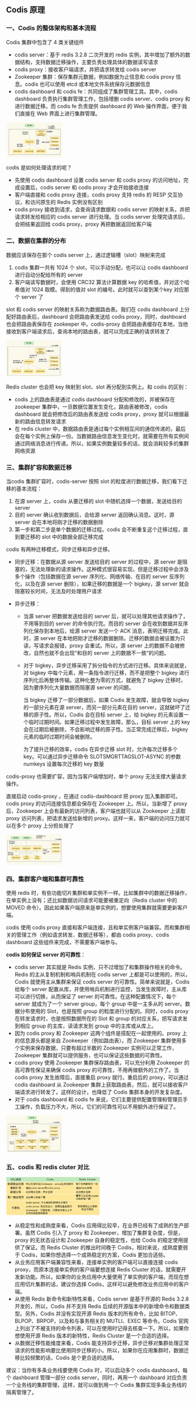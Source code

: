 ## Codis 原理

### 一、Codis 的整体架构和基本流程

Codis 集群中包含了 4 类关键组件

- codis server：基于 redis 3.2.8 二次开发的 redis 实例，其中增加了额外的数据结构，支持数据迁移操作，主要负责处理具体的数据读写请求
- codis proxy：接收客户端请求，并把请求转发给 codis server
- Zookeeper 集群：保存集群元数据，例如数据为止信息和 codis proxy 信息。codis 也可以使用 etcd 或本地文件系统保存元数据信息 
- codis dashboard 和 codis fe：共同组成了集群管理工具。其中，codis dashboard 负责执行集群管理工作，包括增删 codis server、codis proxy 和进行数据迁移。而 codis fe 负责提供 dashboard 的 Web 操作界面，便于我们直接在 Web 界面上进行集群管理。

<img src="./image/codis集群.png" style="zoom:15%;" />

codis 是如何处理请求的呢？

- 先使用 codis dashboard 设置 codis server 和 codis proxy 的访问地址，完成设置后，codis server 和 codis proxy 才会开始接收连接
- 客户端直接和 codis proxy 连接，codis proxy 支持 redis 的 RESP 交互协议，和访问原生的 Redis 实例没有区别
- codis proxy 接收到请求，会查询请求数据和 codis server 的映射关系，并把请求转发给相应的 codis server 进行处理。当 codis server 处理完请求后，会把结果返回给 codis proxy，proxy 再把数据返回给客户端

### 二、数据在集群的分布

数据应该保存在那个 codis server 上，通过逻辑槽（slot）映射来完成

1. codis 集群一共有 1024 个 slot，可以手动分配，也可以让 codis dashboard 进行自动分配给所有的 server
2. 客户端读写数据时，会使用 CRC32 算法计算数据 key 的哈希值，并对这个哈希值对 1024 取模。得到的值对 slot 的编号。此时就可以查到某个key 对应那个 server 了

slot 和 codis server 的映射关系称为数据路由表。我们在 codis dashboard 上分配好路由表后，dashboard 会把路由表发送给 codis proxy，同时，dashboard 也会把路由表保存在 zookeeper 中。codis-proxy 会把路由表缓存在本地，当他接收到客户端请求后，查询本地的路由表，就可以完成正确的请求转发了

<img src="./image/路由表的分配.png" style="zoom:15%;" />

Redis cluster 也会把 key 映射到 slot、slot 再分配到实例上。和 codis 的区别：

- codis 上的路由表是通过 codis dashboard 分配和修改的，并被保存在 zookeeper 集群中，一旦数据位置发生变化，路由表被修改，codis dashboard 就会把修改后的路由表发送给 codis proxy，proxy 就可以根据最新的路由信息转发请求
- 在 redis cluster 中，数据路由表是通过每个实例相互间的通信传递的，最后会在每个实例上保存一份。当数据路由信息发生变化时，就需要在所有实例间通过网络消息进行传递。所以，如果实例数量较多的话，就会消耗较多的集群网络资源

### 三、集群扩容和数据迁移

当codis 集群扩容时，codis-server 按照 slot 的粒度进行数据迁移，我们看下迁移的基本流程：

1. 在源 server 上，codis 从要迁移的 slot 中随机选择一个数据，发送给目的 server 
2. 目的 server 确认收到数据后，会给源 server 返回确认消息。这时，源 server 会在本地将刚才迁移的数据删除
3. 第一步和第二步是单个数据的迁移过程。codis 会不断重复这个迁移过程，直到要迁移的 slot 中的数据全部迁移完成

codis 有两种迁移模式，同步迁移和异步迁移。

- 同步迁移：在数据从源 server 发送给目的 server 的过程中，源 server 是阻塞的，无法处理新的请求操作。这种模式很容易实现，但是迁移过程中会涉及多个操作（包括数据在源 server 序列化、网络传输、在目的 server 反序列化，以及在源 server 删除），如果迁移的数据是一个 bigkey，源 server 就会阻塞较长时间，无法及时处理用户请求

- 异步迁移：

    - 当源 server 把数据发送给目的 server 后，就可以处理其他请求操作了，不用等到目的 server 的命令执行完。而目的 server 会在收到数据并反序列化保存到本地后，给源 server 发送一个 ACK 消息，表明迁移完成。此时，源 server 在本地把刚才迁移的数据删除。迁移的数据会被设置为只读，写请求会报错，proxy 会重试。所以，源 server 上的数据不会被修改，自然也就不会出现“和目的 server 上的数据不一致”的问题。

    - 对于 bigkey，异步迁移采用了拆分指令的方式进行迁移。具体来说就是，对 bigkey 中每个元素，用一条指令进行迁移，而不是把整个 bigkey 进行序列化后再整体传输。这种化整为零的方式，就避免了 bigkey 迁移时，因为要序列化大量数据而阻塞源 server 的问题。

        当 bigkey 迁移了一部分数据后，如果 Codis 发生故障，就会导致 bigkey 的一部分元素在源 server，而另一部分元素在目的 server，这就破坏了迁移的原子性。所以，Codis 会在目标 server 上，给 bigkey 的元素设置一个临时过期时间。如果迁移过程中发生故障，那么，目标 server 上的 key 会在过期后被删除，不会影响迁移的原子性。当正常完成迁移后，bigkey 元素的临时过期时间会被删除。

        为了提升迁移的效率，codis 在异步迁移 slot 时，允许每次迁移多个 key。可以通过异步迁移命令 SLOTSMGRTTAGSLOT-ASYNC 的参数 numkeys 设置每次迁移的 key 数量

codis-proxy 也需要扩容，因为当客户端增加时，单个 proxy 无法支撑大量请求操作。

直接启动 codis-proxy ，在通过 codis-dashboard 把 proxy 加入集群即可。codis proxy 的访问连接信息都会保存在 Zookeeper 上。所以，当新增了 proxy 后，Zookeeper 上会有最新的访问列表，客户端也就可以从 Zookeeper 上读取 proxy 访问列表，把请求发送给新增的 proxy。这样一来，客户端的访问压力就可以在多个 proxy 上分担处理了

<img src="./image/codis-proxy.png" style="zoom:15%;" />

### 四、集群客户端和集群可靠性

使用 redis 时，有些功能切片集群和单实例不一样。比如集群中的数据迁移操作，在单实例上没有；还比如数据访问请求可能要被重定向（Redis cluster 中的 MOVED 命令）。因此如果客户端原来是单实例的，想要使用集群就需要更新客户端。

codis 使用 codis proxy 直接和客户端连接，且和单实例客户端兼容。而和集群相关的管理工作（例如请求转发、数据迁移等），都由 codis proxy、codis dashboard 这些组件来完成，不需要客户端参与。

**codis 如何保证 server 的可靠性**：

- codis server 其实就是 Redis 实例，只不过增加了和集群操作相关的命令。Redis 的主从复制机制和哨兵机制在 codis server 上都是可以使用的，所以，Codis 就使用主从集群来保证 codis server 的可靠性。简单来说就是，Codis 给每个 server 配置从库，并使用哨兵机制进行监控，当发生故障时，主从库可以进行切换，从而保证了 server 的可靠性。在这种配置情况下，每个 server 就成为了一个 server group，每个 group 中是一主多从的 server。数据分布使用的 Slot，也是按照 group 的粒度进行分配的。同时，codis proxy 在转发请求时，也是按照数据所在的 Slot 和 group 的对应关系，把写请求发到相应 group 的主库，读请求发到 group 中的主库或从库上。
- 因为 codis proxy 和 Zookeeper 这两个组件是搭配在一起使用的。proxy 上的信息源头都是来自 Zookeeper（例如路由表）。而 Zookeeper 集群使用多个实例来保存数据，只要有超过半数的 Zookeeper 实例可以正常工作， Zookeeper 集群就可以提供服务，也可以保证这些数据的可靠性。
- codis proxy 使用 Zookeeper 集群保存路由表，可以充分利用 Zookeeper 的高可靠性保证来确保 codis proxy 的可靠性，不用再做额外的工作了。当 codis proxy 发生故障后，直接重启 proxy 就行。重启后的 proxy，可以通过 codis dashboard 从 Zookeeper 集群上获取路由表，然后，就可以接收客户端请求进行转发了。这样的设计，也降低了 Codis 集群本身的开发复杂度。
- 对于 codis dashboard 和 codis fe 来说，它们主要提供配置管理和管理员手工操作，负载压力不大，所以，它们的可靠性可以不用额外进行保证了。

<img src="./image/codis可靠性.png" style="zoom:15%;" />

### 五、codis 和 redis cluter 对比

<img src="./image/codis和redis_cluster对比.png" style="zoom:25%;" />

- 从稳定性和成熟度来看，Codis 应用得比较早，在业界已经有了成熟的生产部署。虽然 Codis 引入了 proxy 和 Zookeeper，增加了集群复杂度，但是，proxy 的无状态设计和 Zookeeper 自身的稳定性，也给 Codis 的稳定使用提供了保证。而 Redis Cluster 的推出时间晚于 Codis，相对来说，成熟度要弱于 Codis，如果你想选择一个成熟稳定的方案，Codis 更加合适些。
- 从业务应用客户端兼容性来看，连接单实例的客户端可以直接连接 codis proxy，而原本连接单实例的客户端要想连接 Redis Cluster 的话，就需要开发新功能。所以，如果你的业务应用中大量使用了单实例的客户端，而现在想应用切片集群的话，建议你选择 Codis，这样可以避免修改业务应用中的客户端。
- 从使用 Redis 新命令和新特性来看，Codis server 是基于开源的 Redis 3.2.8 开发的，所以，Codis 并不支持 Redis 后续的开源版本中的新增命令和数据类型。另外，Codis 并没有实现开源 Redis 版本的所有命令，比如 BITOP、BLPOP、BRPOP，以及和与事务相关的 MUTLI、EXEC 等命令。Codis 官网上列出了不被支持的命令列表，可以在使用时记得去核查一下。所以，如果你想使用开源 Redis 版本的新特性，Redis Cluster 是一个合适的选择。
- 从数据迁移性能维度来看，Codis 能支持异步迁移，异步迁移对集群处理正常请求的性能影响要比使用同步迁移的小。所以，如果你在应用集群时，数据迁移比较频繁的话，Codis 是个更合适的选择。

建议：当你有多条业务线要使用 Codis 时，可以启动多个 codis dashboard，每个 dashboard 管理一部分 codis server，同时，再用一个 dashboard 对应负责一个业务线的集群管理，这样，就可以做到用一个 Codis 集群实现多条业务线的隔离管理了。



